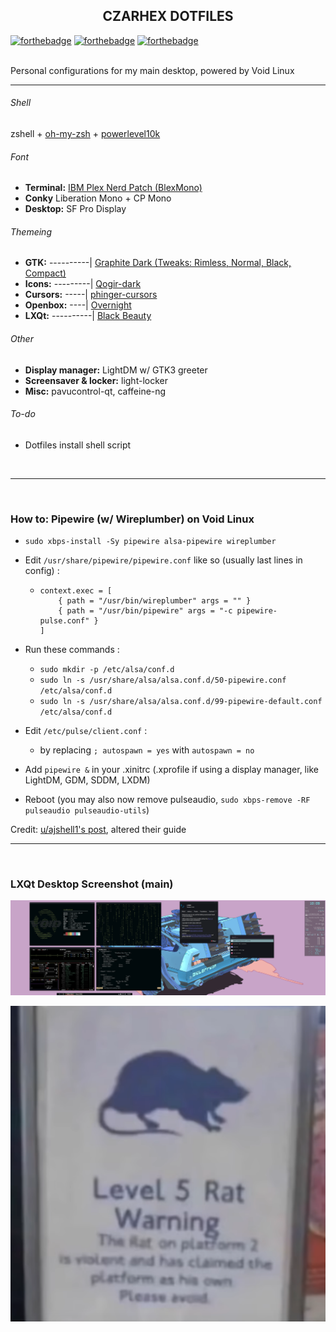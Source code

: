 <h2 align="center">CZARHEX DOTFILES</h2>

[![forthebadge](https://forthebadge.com/images/badges/compatibility-club-penguin.svg)](https://forthebadge.com) 
[![forthebadge](https://forthebadge.com/images/badges/just-plain-nasty.svg)](https://forthebadge.com) 
[![forthebadge](https://forthebadge.com/images/badges/built-with-swag.svg)](https://forthebadge.com) 

<br/>
Personal configurations for my main desktop, powered by Void Linux

** **

###### Shell
zshell + [oh-my-zsh](https://ohmyz.sh/) + [powerlevel10k](https://github.com/romkatv/powerlevel10k)

###### Font
* **Terminal:** [IBM Plex Nerd Patch (BlexMono)](https://www.nerdfonts.com/font-downloads)
* **Conky** Liberation Mono + CP Mono
* **Desktop:** SF Pro Display

###### Themeing
* **GTK:** ----------| [Graphite Dark (Tweaks: Rimless, Normal, Black, Compact)](https://www.pling.com/p/1598493)
* **Icons:** ---------| [Qogir-dark](https://www.pling.com/p/1296407)
* **Cursors:** -----| [phinger-cursors](https://www.pling.com/p/1690782)
* **Openbox:** ----| [Overnight](https://www.youtube.com/watch?v=dQw4w9WgXcQ)
* **LXQt:** ----------| [Black Beauty](https://www.pling.com/p/1679919)

###### Other
* **Display manager:** LightDM w/ GTK3 greeter
* **Screensaver & locker:** light-locker
* **Misc:** pavucontrol-qt, caffeine-ng

###### To-do
* Dotfiles install shell script

<br/>

** **

<br/>

### How to: Pipewire (w/ Wireplumber) on Void Linux
* `sudo xbps-install -Sy pipewire alsa-pipewire wireplumber`

* Edit `/usr/share/pipewire/pipewire.conf` like so (usually last lines in config) :
  - ```
    context.exec = [
        { path = "/usr/bin/wireplumber" args = "" }
        { path = "/usr/bin/pipewire" args = "-c pipewire-pulse.conf" }
    ]
    ```

* Run these commands :
  - `sudo mkdir -p /etc/alsa/conf.d`
  - `sudo ln -s /usr/share/alsa/alsa.conf.d/50-pipewire.conf /etc/alsa/conf.d`
  - `sudo ln -s /usr/share/alsa/alsa.conf.d/99-pipewire-default.conf /etc/alsa/conf.d`

* Edit `/etc/pulse/client.conf` :
  - by replacing `; autospawn = yes` with `autospawn = no`

* Add `pipewire &` in your .xinitrc (.xprofile if using a display manager, like LightDM, GDM, SDDM, LXDM)

* Reboot (you may also now remove pulseaudio, `sudo xbps-remove -RF pulseaudio pulseaudio-utils`)

Credit: [u/ajshell1's post](https://www.reddit.com/r/voidlinux/comments/lp5w87/how_i_got_pipewire_working_on_void_as_a_pulse/), altered their guide

** **

<br/>

### LXQt Desktop Screenshot (main)
![desktoppreview](08-04-2022.png)

![rat](level5rat.png)
